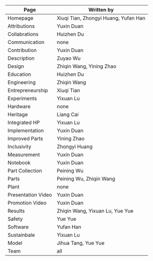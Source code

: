 

| Page               | Written by                           |
| ------------------ | ------------------------------------ |
| Homepage           | Xiuqi Tian, Zhongyi Huang, Yufan Han |
| Attributions       | Yuxin Duan                           |
| Collabrations      | Huizhen Du                           |
| Communication      | none                                 |
| Contribution       | Yuxin Duan                           |
| Description        | Zuyao Wu                             |
| Design             | Zhiqin Wang, Yining Zhao             |
| Education          | Huizhen Du                           |
| Engineering        | Zhiqin Wang                          |
| Entrepreneurship   | Xiuqi Tian                           |
| Experiments        | Yixuan Lu                            |
| Hardware           | none                                 |
| Heritage           | Liang Cai                            |
| Integrated HP      | Yixuan Lu                            |
| Implementation     | Yuxin Duan                           |
| Improved Parts     | Yining Zhao                          |
| Inclusivity        | Zhongyi Huang                        |
| Measurement        | Yuxin Duan                           |
| Notebook           | Yuxin Duan                           |
| Part Collection    | Peining Wu                           |
| Parts              | Peining Wu, Zhiqin Wang              |
| Plant              | none                                 |
| Presentation Video | Yuxin Duan                           |
| Promotion Video    | Yuxin Duan                           |
| Results            | Zhiqin Wang, Yixuan Lu, Yue Yue      |
| Safety             | Yue Yue                              |
| Software           | Yufan Han                            |
| Sustainbale        | Yixuan Lu                            |
| Model              | Jihua Tang, Yue Yue                  |
| Team               | all                                  |